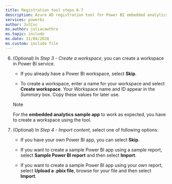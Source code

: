 ```yaml
---
title: Registration tool steps 6-7
description: Azure AD registration tool for Power BI embedded analytics, steps 6-7
services: powerbi
author: JulCsc
ms.author: juliacawthra
ms.topic: include
ms.date: 11/04/2020
ms.custom: include file
---
```


6. (Optional) In *Step 3 - Create a workspace*, you can create a workspace in Power BI service.

    * If you already have a Power BI workspace, select **Skip**.

    * To create a workspace, enter a name for your workspace and select **Create workspace**. Your Workspace name and ID appear in the *Summary* box. Copy these values for later use.

    >[!NOTE]
    >For the **embedded analytics sample app** to work as expected, you have to create a workspace using the tool.

7. (Optional) In *Step 4 - Import content*, select one of following options:

    * If you have your own Power BI app, you can select **Skip**.

    * If you want to create a sample Power BI app using a sample report, select **Sample Power BI report** and then select **Import**.

    * If you want to create a sample Power BI app using your own report, select **Upload a .pbix file**, browse for your file and then select **Import**.